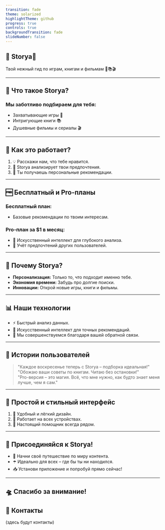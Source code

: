 ```yaml
---
transition: fade
theme: solarized
highlightTheme: github
progress: true
controls: true
backgroundTransition: fade
slideNumber: false
---
```


<section data-background-color="#E6E6FA">  

# 💜 **Storya**💜  
Твой нежный гид по играм, книгам и фильмам 👾📚🎬  

</section>

---

<section data-background-color="#F9F6FF">  

## 🌸 Что такое **Storya**?  
### Мы заботливо подбираем для тебя:  
- Захватывающие игры 👾  
- Интригующие книги 📚  
- Душевные фильмы и сериалы 🎬  

</section>

---

<section data-background-color="#E6E6FA"> 

## 🦄 Как это работает?  
1. 💡 Расскажи нам, что тебе нравится.  
2. 🤖 Storya анализирует твои предпочтения.  
3. 🔮 Ты получаешь персональные рекомендации.  

</section>

---

<section data-background-color="#F4F3FF">  

## 🆓 Бесплатный и Pro-планы  

### Бесплатный план:  
- Базовые рекомендации по твоим интересам.  

### Pro-план за $1 в месяц:  
- 🤖 Искусственный интеллект для глубокого анализа.  
- 🌟 Учёт предпочтений других пользователей. 

</section>

---

<section data-background-color="#E6E6FA">  

## 💜 Почему **Storya**?  
- **Персонализация:** Только то, что подходит именно тебе.  
- **Экономия времени:** Забудь про долгие поиски.  
- **Инновации:** Открой новые игры, книги и фильмы.

</section>

---

<section data-background-color="#F9F6FF">  

## 📊 Наши технологии  
- ⚡ Быстрый анализ данных.  
- 🤖 Искусственный интеллект для точных рекомендаций.  
- 💬 Мы совершенствуемся благодаря вашей обратной связи.  

</section>

---

<section data-background-color="#E6E6FA">  

## 🪷 Истории пользователей  
> "Каждое воскресенье теперь с Storya – подборка идеальная!"  
> "Обожаю ваши советы по книгам. Читаю без остановки!"  
> "Pro-версия – это магия. Всё, что мне нужно, как будто знает меня лучше, чем я сам."  

</section>

---

<section data-background-color="#F9F6FF">  

## 📱 Простой и стильный интерфейс  
1. 🌈 Удобный и лёгкий дизайн.  
2. 📲 Работает на всех устройствах.  
3. 💜 Настоящий помощник всегда рядом.  

</section>

---

<section data-background-color="#E6E6FA">  

## 🌟 Присоединяйся к **Storya**!  
- 🚀 Начни своё путешествие по миру контента.  
- ☂️ Идеально для всех – где бы ты ни находился.  
- 📥 Установи приложение и попробуй прямо сейчас!  

</section>

---

<section data-background-color="#F9F6FF">  

# 🛸 Спасибо за внимание!  
## 📧 Контакты  
(здесь будут контакты)  

</section>
